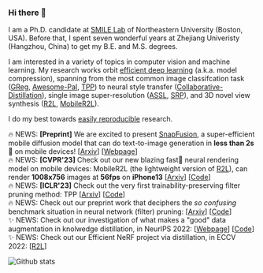### Hi there 👋

I am a Ph.D. candidate at [SMILE Lab](https://web.northeastern.edu/smilelab/) of Northeastern University (Boston, USA). Before that, I spent seven wonderful years at Zhejiang Univeristy (Hangzhou, China) to get my B.E. and M.S. degrees. 

I am interested in a variety of topics in computer vision and machine learning. My research works orbit [efficient deep learning](https://github.com/MingSun-Tse/EfficientDNNs) (a.k.a. model compression), spanning from the most common image classifcation task ([GReg](https://github.com/MingSun-Tse/Regularization-Pruning), [Awesome-PaI](https://github.com/MingSun-Tse/Awesome-Pruning-at-Initialization), [TPP](https://github.com/MingSun-Tse/TPP)) to neural style transfer ([Collaborative-Distillation](https://github.com/MingSun-Tse/Collaborative-Distillation)), single image super-resolution ([ASSL](https://github.com/MingSun-Tse/ASSL), [SRP](https://github.com/MingSun-Tse/SRP)), and 3D novel view synthesis ([R2L](https://snap-research.github.io/R2L/), [MobileR2L](https://snap-research.github.io/MobileR2L/)).

I do my best towards [easily reproducible](https://github.com/MingSun-Tse/smilelogging) research. 

🔥 NEWS: **[Preprint]** We are excited to present [SnapFusion](https://snap-research.github.io/SnapFusion/), a super-efficient mobile diffusion model that can do text-to-image generation in **less than 2s**🚀 on mobile devices! [[Arxiv](https://arxiv.org/abs/2306.00980)] [[Webpage](https://snap-research.github.io/SnapFusion/)] <br/>
🔥 NEWS: **[CVPR'23]** Check out our new blazing fast🚀 neural rendering model on mobile devices: MobileR2L (the lightweight version of [R2L](https://snap-research.github.io/R2L/)), can render **1008x756** images at **56fps** on **iPhone13** [[Arxiv](https://arxiv.org/abs/2212.08057)] [[Code](https://github.com/snap-research/MobileR2L)] <br/>
🔥 NEWS: **[ICLR'23]** Check out the very first trainability-preserving filter pruning method: TPP [[Arxiv](https://arxiv.org/abs/2207.12534)] [[Code](https://github.com/MingSun-Tse/TPP)] <br/>
🔥 NEWS: Check out our preprint work that deciphers the *so confusing* benchmark situation in neural network (filter) pruning: [[Arxiv](https://arxiv.org/abs/2301.05219)] [[Code](https://github.com/mingsun-tse/why-the-state-of-pruning-so-confusing)] <br/>
✨ NEWS: Check out our investigation of what makes a "good" data augmentation in knolwedge distillation, in NeurIPS 2022: [[Webpage](https://huanwang.tech/Good-DA-in-KD)] [[Code](https://github.com/MingSun-Tse/Good-DA-in-KD)] <br/>
✨ NEWS: Check out our Efficient NeRF project via distillation, in ECCV 2022: [[R2L](https://snap-research.github.io/R2L/)] <br/>


![Github stats](https://github-readme-stats.vercel.app/api?username=mingsun-tse&theme=default&show_icons=true&count_private=true&layout=compact)


<!--
 _special_ ✨ repository because its `README.md` (this file) appears on your GitHub profile.

Here are some ideas to get you started:

- 🔭 I’m currently working on ...
- 🌱 I’m currently learning ...
- 👯 I’m looking to collaborate on ...
- 🤔 I’m looking for help with ...
- 💬 Ask me about ...
- 📫 How to reach me: ...
- 😄 Pronouns: ...
- ⚡ Fun fact: ...
-->
